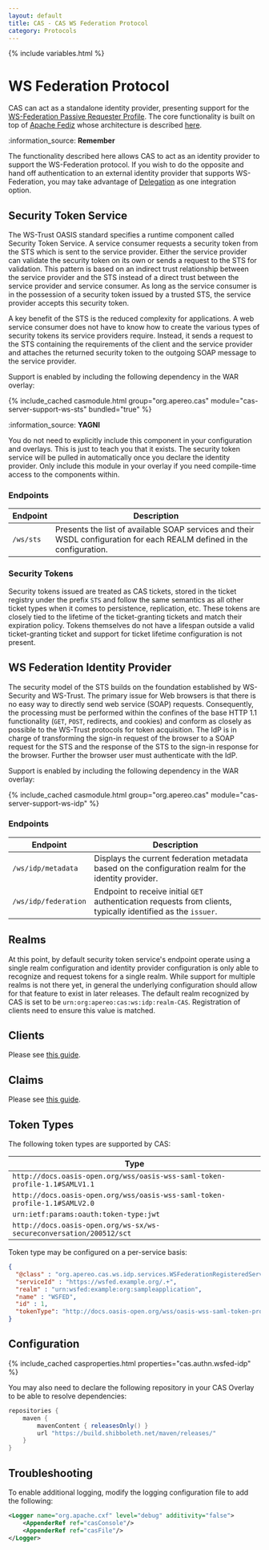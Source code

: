 ```yaml
---
layout: default
title: CAS - CAS WS Federation Protocol
category: Protocols
---
```


{% include variables.html %}

# WS Federation Protocol

CAS can act as a standalone identity provider, presenting support for 
the [WS-Federation Passive Requester Profile](http://docs.oasis-open.org/wsfed/federation/v1.2/os/ws-federation-1.2-spec-os.html#_Toc223175002). 
The core functionality is built on top of [Apache Fediz](http://cxf.apache.org/fediz.html) 
whose architecture is described [here](http://cxf.apache.org/fediz-architecture.html).

<div class="alert alert-info">:information_source: <strong>Remember</strong><p>The functionality described 
here allows CAS to act as an identity provider to support the WS-Federation protocol. If you wish to do the 
opposite and hand off authentication to an external identity provider that supports WS-Federation, you may take advantage of 
<a href="../integration/ADFS-Integration.html">Delegation</a> as one integration option.</p></div>

## Security Token Service

The WS-Trust OASIS standard specifies a runtime component called Security Token Service. A service 
consumer requests a security token from the STS which is sent to the service 
provider. Either the service provider can validate the security token on its 
own or sends a request to the STS for validation. This pattern is based on an 
indirect trust relationship between the service provider and the STS instead 
of a direct trust between the service provider and service consumer. As long 
as the service consumer is in the possession of a security token issued by 
a trusted STS, the service provider accepts this security token.

A key benefit of the STS is the reduced complexity for applications. A web 
service consumer does not have to know how to create the various types of security 
tokens its service providers require. Instead, it sends a request to the STS 
containing the requirements of the client and the service provider and 
attaches the returned security token to the outgoing SOAP message to the service provider.

Support is enabled by including the following dependency in the WAR overlay:

{% include_cached casmodule.html group="org.apereo.cas" module="cas-server-support-ws-sts" bundled="true" %}

<div class="alert alert-info">:information_source: <strong>YAGNI</strong><p>You do not need to explicitly include this component
in your configuration and overlays. This is just to teach you that it exists. The security token service will be pulled 
in automatically once you declare the identity provider. Only include this module in your overlay if you 
need compile-time access to the components within.</p></div>

### Endpoints

| Endpoint  | Description                                                                                                            |
|-----------|------------------------------------------------------------------------------------------------------------------------|
| `/ws/sts` | Presents the list of available SOAP services and their WSDL configuration for each REALM defined in the configuration. |

### Security Tokens

Security tokens issued are treated as CAS tickets, stored in the ticket registry under 
the prefix `STS` and follow the same semantics as all other ticket types when it comes to persistence, 
replication, etc. These tokens are closely tied to the lifetime of the ticket-granting tickets and match 
their expiration policy. Tokens themselves do not have a lifespan outside a valid ticket-granting ticket 
and support for ticket lifetime configuration is not present.

## WS Federation Identity Provider

The security model of the STS builds on the foundation established by WS-Security and WS-Trust. 
The primary issue for Web browsers is that there is no easy way to directly send web service (SOAP) requests. 
Consequently, the processing must be performed within the confines 
of the base HTTP 1.1 functionality (`GET`, `POST`, redirects, and cookies) 
and conform as closely as possible to the WS-Trust protocols for token acquisition.
The IdP is in charge of transforming the sign-in request of the 
browser to a SOAP request for the STS and the response of the 
STS to the sign-in response for the browser. Further the browser user must authenticate with the IdP.

Support is enabled by including the following dependency in the WAR overlay:

{% include_cached casmodule.html group="org.apereo.cas" module="cas-server-support-ws-idp" %}

### Endpoints

| Endpoint             | Description                                                                                                   |
|----------------------|---------------------------------------------------------------------------------------------------------------|
| `/ws/idp/metadata`   | Displays the current federation metadata based on the configuration realm for the identity provider.          |
| `/ws/idp/federation` | Endpoint to receive initial `GET` authentication requests from clients, typically identified as the `issuer`. |

## Realms

At this point, by default security token service's endpoint operate 
using a single realm configuration and identity provider 
configuration is only able to recognize and request tokens for a single realm.
While support for multiple realms is not there yet, in general the underlying configuration 
should allow for that feature to exist in later releases. The default realm recognized by 
CAS is set to be `urn:org:apereo:cas:ws:idp:realm-CAS`. Registration of clients need to ensure this value is matched.

## Clients

Please see [this guide](WS-Federation-Protocol-Clients.html).

## Claims
                
Please see [this guide](WS-Federation-Protocol-Claims.html).

## Token Types

The following token types are supported by CAS:

| Type                                                                       |
|----------------------------------------------------------------------------|
| `http://docs.oasis-open.org/wss/oasis-wss-saml-token-profile-1.1#SAMLV1.1` |
| `http://docs.oasis-open.org/wss/oasis-wss-saml-token-profile-1.1#SAMLV2.0` |
| `urn:ietf:params:oauth:token-type:jwt`                                     |
| `http://docs.oasis-open.org/ws-sx/ws-secureconversation/200512/sct`        |

Token type may be configured on a per-service basis:

```json
{
  "@class" : "org.apereo.cas.ws.idp.services.WSFederationRegisteredService",
  "serviceId" : "https://wsfed.example.org/.+",
  "realm" : "urn:wsfed:example:org:sampleapplication",
  "name" : "WSFED",
  "id" : 1,
  "tokenType": "http://docs.oasis-open.org/wss/oasis-wss-saml-token-profile-1.1#SAMLV1.1"
}
```

## Configuration

{% include_cached casproperties.html properties="cas.authn.wsfed-idp" %}

You may also need to declare the following repository in
your CAS Overlay to be able to resolve dependencies:

```groovy
repositories {
    maven { 
        mavenContent { releasesOnly() }
        url "https://build.shibboleth.net/maven/releases/" 
    }
}
```

## Troubleshooting

To enable additional logging, modify the logging configuration file to add the following:

```xml
<Logger name="org.apache.cxf" level="debug" additivity="false">
    <AppenderRef ref="casConsole"/>
    <AppenderRef ref="casFile"/>
</Logger>
```
